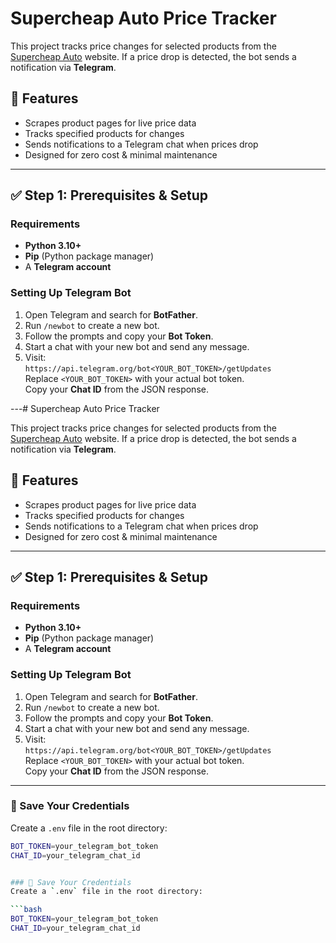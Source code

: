 # Supercheap Auto Price Tracker

This project tracks price changes for selected products from the [Supercheap Auto](https://www.supercheapauto.com.au/) website. If a price drop is detected, the bot sends a notification via **Telegram**.

## 🚀 Features

- Scrapes product pages for live price data
- Tracks specified products for changes
- Sends notifications to a Telegram chat when prices drop
- Designed for zero cost & minimal maintenance

---

## ✅ Step 1: Prerequisites & Setup

### Requirements

- **Python 3.10+**
- **Pip** (Python package manager)
- A **Telegram account**

### Setting Up Telegram Bot

1. Open Telegram and search for **BotFather**.
2. Run `/newbot` to create a new bot.
3. Follow the prompts and copy your **Bot Token**.
4. Start a chat with your new bot and send any message.
5. Visit:  
   `https://api.telegram.org/bot<YOUR_BOT_TOKEN>/getUpdates`  
   Replace `<YOUR_BOT_TOKEN>` with your actual bot token.  
   Copy your **Chat ID** from the JSON response.

---# Supercheap Auto Price Tracker

This project tracks price changes for selected products from the [Supercheap Auto](https://www.supercheapauto.com.au/) website. If a price drop is detected, the bot sends a notification via **Telegram**.

## 🚀 Features

- Scrapes product pages for live price data
- Tracks specified products for changes
- Sends notifications to a Telegram chat when prices drop
- Designed for zero cost & minimal maintenance

---

## ✅ Step 1: Prerequisites & Setup

### Requirements

- **Python 3.10+**
- **Pip** (Python package manager)
- A **Telegram account**

### Setting Up Telegram Bot

1. Open Telegram and search for **BotFather**.
2. Run `/newbot` to create a new bot.
3. Follow the prompts and copy your **Bot Token**.
4. Start a chat with your new bot and send any message.
5. Visit:  
   `https://api.telegram.org/bot<YOUR_BOT_TOKEN>/getUpdates`  
   Replace `<YOUR_BOT_TOKEN>` with your actual bot token.  
   Copy your **Chat ID** from the JSON response.

---

### 🔑 Save Your Credentials

Create a `.env` file in the root directory:

````bash
BOT_TOKEN=your_telegram_bot_token
CHAT_ID=your_telegram_chat_id


### 🔑 Save Your Credentials
Create a `.env` file in the root directory:

```bash
BOT_TOKEN=your_telegram_bot_token
CHAT_ID=your_telegram_chat_id
````
